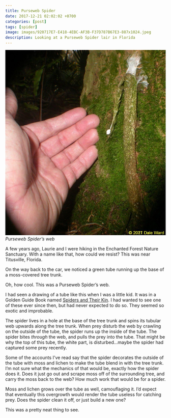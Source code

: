 ```yaml
---
title: Purseweb Spider
date: 2017-12-21 02:02:02 +0700
categories: [post]
tags: [spider]
image: images/920717E7-E418-4EBC-AF3B-F37D787B67E3-887x1024.jpeg
description: Looking at a Purseweb Spider lair in Florida
---
```


![](images/920717E7-E418-4EBC-AF3B-F37D787B67E3-887x1024.jpeg) *Purseweb Spider’s web*

A few years ago, Laurie and I were hiking in the Enchanted Forest Nature Sanctuary. With a name like that, how could we resist? This was near Titusville, Florida.

On the way back to the car, we noticed a green tube running up the base of a moss-covered tree trunk.

Oh, how cool. This was a Purseweb Spider’s web. 


I had seen a drawing of a tube like this when I was a little kid. It was in a Golden Guide Book named [Spiders and Their Kin](https://www.amazon.com/Spiders-Their-Kin-Golden-Guide/dp/0307240215). I had wanted to see one of these ever since then, but had never expected to do so. They seemed so exotic and improbable.

The spider lives in a hole at the base of the tree trunk and spins its tubular web upwards along the tree trunk. When prey disturb the web by crawling on the outside of the tube, the spider runs up the inside of the tube. The spider bites _through_ the web, and pulls the prey into the tube. That might be why the top of this tube, the white part, is disturbed...maybe the spider had captured some prey recently.

Some of the accounts I've read say that the spider decorates the outside of the tube with moss and lichen to make the tube blend in with the tree trunk. I’m not sure what the mechanics of that would be, exactly how the spider does it. Does it just go out and scrape moss off of the surrounding tree, and carry the moss back to the web? How much work that would be for a spider.

Moss and lichen grows over the tube as well, camouflaging it. I’d expect that eventually this overgrowth would render the tube useless for catching prey. Does the spider clean it off, or just build a new one?

This was a pretty neat thing to see.